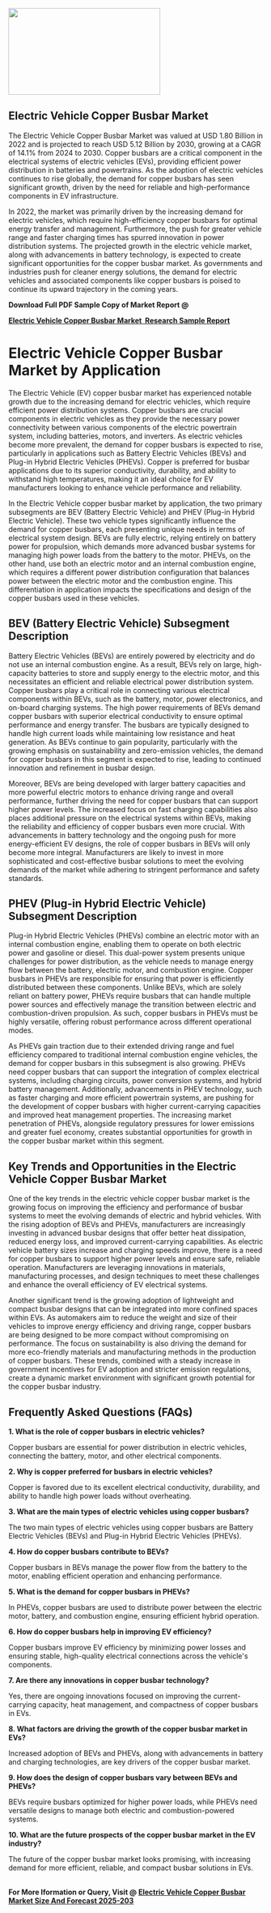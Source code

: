 <p><img class="alignnone size-medium wp-image-20088" src="https://ffe5etoiles.com/wp-content/uploads/2024/12/MST1-300x171.png" alt="" width="300" height="171" /></p><p><p> <h2>Electric Vehicle Copper Busbar Market </h2><p>The Electric Vehicle Copper Busbar Market was valued at USD 1.80 Billion in 2022 and is projected to reach USD 5.12 Billion by 2030, growing at a CAGR of 14.1% from 2024 to 2030. Copper busbars are a critical component in the electrical systems of electric vehicles (EVs), providing efficient power distribution in batteries and powertrains. As the adoption of electric vehicles continues to rise globally, the demand for copper busbars has seen significant growth, driven by the need for reliable and high-performance components in EV infrastructure.</p><p>In 2022, the market was primarily driven by the increasing demand for electric vehicles, which require high-efficiency copper busbars for optimal energy transfer and management. Furthermore, the push for greater vehicle range and faster charging times has spurred innovation in power distribution systems. The projected growth in the electric vehicle market, along with advancements in battery technology, is expected to create significant opportunities for the copper busbar market. As governments and industries push for cleaner energy solutions, the demand for electric vehicles and associated components like copper busbars is poised to continue its upward trajectory in the coming years.</p></p><p><strong>Download Full PDF Sample Copy of Market Report @</strong></p><p><strong><a href="https://www.verifiedmarketreports.com/download-sample/?rid=615386&utm_source=Sites-google&utm_medium=265" target="_blank">Electric Vehicle Copper Busbar Market &nbsp;Research Sample Report</a></strong></p><p><h1>Electric Vehicle Copper Busbar Market by Application</h1><p>The Electric Vehicle (EV) copper busbar market has experienced notable growth due to the increasing demand for electric vehicles, which require efficient power distribution systems. Copper busbars are crucial components in electric vehicles as they provide the necessary power connectivity between various components of the electric powertrain system, including batteries, motors, and inverters. As electric vehicles become more prevalent, the demand for copper busbars is expected to rise, particularly in applications such as Battery Electric Vehicles (BEVs) and Plug-in Hybrid Electric Vehicles (PHEVs). Copper is preferred for busbar applications due to its superior conductivity, durability, and ability to withstand high temperatures, making it an ideal choice for EV manufacturers looking to enhance vehicle performance and reliability.<p>In the Electric Vehicle copper busbar market by application, the two primary subsegments are BEV (Battery Electric Vehicle) and PHEV (Plug-in Hybrid Electric Vehicle). These two vehicle types significantly influence the demand for copper busbars, each presenting unique needs in terms of electrical system design. BEVs are fully electric, relying entirely on battery power for propulsion, which demands more advanced busbar systems for managing high power loads from the battery to the motor. PHEVs, on the other hand, use both an electric motor and an internal combustion engine, which requires a different power distribution configuration that balances power between the electric motor and the combustion engine. This differentiation in application impacts the specifications and design of the copper busbars used in these vehicles.<h2>BEV (Battery Electric Vehicle) Subsegment Description</h2><p>Battery Electric Vehicles (BEVs) are entirely powered by electricity and do not use an internal combustion engine. As a result, BEVs rely on large, high-capacity batteries to store and supply energy to the electric motor, and this necessitates an efficient and reliable electrical power distribution system. Copper busbars play a critical role in connecting various electrical components within BEVs, such as the battery, motor, power electronics, and on-board charging systems. The high power requirements of BEVs demand copper busbars with superior electrical conductivity to ensure optimal performance and energy transfer. The busbars are typically designed to handle high current loads while maintaining low resistance and heat generation. As BEVs continue to gain popularity, particularly with the growing emphasis on sustainability and zero-emission vehicles, the demand for copper busbars in this segment is expected to rise, leading to continued innovation and refinement in busbar design.<p>Moreover, BEVs are being developed with larger battery capacities and more powerful electric motors to enhance driving range and overall performance, further driving the need for copper busbars that can support higher power levels. The increased focus on fast charging capabilities also places additional pressure on the electrical systems within BEVs, making the reliability and efficiency of copper busbars even more crucial. With advancements in battery technology and the ongoing push for more energy-efficient EV designs, the role of copper busbars in BEVs will only become more integral. Manufacturers are likely to invest in more sophisticated and cost-effective busbar solutions to meet the evolving demands of the market while adhering to stringent performance and safety standards.<h2>PHEV (Plug-in Hybrid Electric Vehicle) Subsegment Description</h2><p>Plug-in Hybrid Electric Vehicles (PHEVs) combine an electric motor with an internal combustion engine, enabling them to operate on both electric power and gasoline or diesel. This dual-power system presents unique challenges for power distribution, as the vehicle needs to manage energy flow between the battery, electric motor, and combustion engine. Copper busbars in PHEVs are responsible for ensuring that power is efficiently distributed between these components. Unlike BEVs, which are solely reliant on battery power, PHEVs require busbars that can handle multiple power sources and effectively manage the transition between electric and combustion-driven propulsion. As such, copper busbars in PHEVs must be highly versatile, offering robust performance across different operational modes.<p>As PHEVs gain traction due to their extended driving range and fuel efficiency compared to traditional internal combustion engine vehicles, the demand for copper busbars in this subsegment is also growing. PHEVs need copper busbars that can support the integration of complex electrical systems, including charging circuits, power conversion systems, and hybrid battery management. Additionally, advancements in PHEV technology, such as faster charging and more efficient powertrain systems, are pushing for the development of copper busbars with higher current-carrying capacities and improved heat management properties. The increasing market penetration of PHEVs, alongside regulatory pressures for lower emissions and greater fuel economy, creates substantial opportunities for growth in the copper busbar market within this segment.<h2>Key Trends and Opportunities in the Electric Vehicle Copper Busbar Market</h2><p>One of the key trends in the electric vehicle copper busbar market is the growing focus on improving the efficiency and performance of busbar systems to meet the evolving demands of electric and hybrid vehicles. With the rising adoption of BEVs and PHEVs, manufacturers are increasingly investing in advanced busbar designs that offer better heat dissipation, reduced energy loss, and improved current-carrying capabilities. As electric vehicle battery sizes increase and charging speeds improve, there is a need for copper busbars to support higher power levels and ensure safe, reliable operation. Manufacturers are leveraging innovations in materials, manufacturing processes, and design techniques to meet these challenges and enhance the overall efficiency of EV electrical systems.<p>Another significant trend is the growing adoption of lightweight and compact busbar designs that can be integrated into more confined spaces within EVs. As automakers aim to reduce the weight and size of their vehicles to improve energy efficiency and driving range, copper busbars are being designed to be more compact without compromising on performance. The focus on sustainability is also driving the demand for more eco-friendly materials and manufacturing methods in the production of copper busbars. These trends, combined with a steady increase in government incentives for EV adoption and stricter emission regulations, create a dynamic market environment with significant growth potential for the copper busbar industry.<h2>Frequently Asked Questions (FAQs)</h2><p><strong>1. What is the role of copper busbars in electric vehicles?</strong></p><p>Copper busbars are essential for power distribution in electric vehicles, connecting the battery, motor, and other electrical components.</p><p><strong>2. Why is copper preferred for busbars in electric vehicles?</strong></p><p>Copper is favored due to its excellent electrical conductivity, durability, and ability to handle high power loads without overheating.</p><p><strong>3. What are the main types of electric vehicles using copper busbars?</strong></p><p>The two main types of electric vehicles using copper busbars are Battery Electric Vehicles (BEVs) and Plug-in Hybrid Electric Vehicles (PHEVs).</p><p><strong>4. How do copper busbars contribute to BEVs?</strong></p><p>Copper busbars in BEVs manage the power flow from the battery to the motor, enabling efficient operation and enhancing performance.</p><p><strong>5. What is the demand for copper busbars in PHEVs?</strong></p><p>In PHEVs, copper busbars are used to distribute power between the electric motor, battery, and combustion engine, ensuring efficient hybrid operation.</p><p><strong>6. How do copper busbars help in improving EV efficiency?</strong></p><p>Copper busbars improve EV efficiency by minimizing power losses and ensuring stable, high-quality electrical connections across the vehicle's components.</p><p><strong>7. Are there any innovations in copper busbar technology?</strong></p><p>Yes, there are ongoing innovations focused on improving the current-carrying capacity, heat management, and compactness of copper busbars in EVs.</p><p><strong>8. What factors are driving the growth of the copper busbar market in EVs?</strong></p><p>Increased adoption of BEVs and PHEVs, along with advancements in battery and charging technologies, are key drivers of the copper busbar market.</p><p><strong>9. How does the design of copper busbars vary between BEVs and PHEVs?</strong></p><p>BEVs require busbars optimized for higher power loads, while PHEVs need versatile designs to manage both electric and combustion-powered systems.</p><p><strong>10. What are the future prospects of the copper busbar market in the EV industry?</strong></p><p>The future of the copper busbar market looks promising, with increasing demand for more efficient, reliable, and compact busbar solutions in EVs.</p><strong><br />For More Iformation or Query, Visit @ <a href="https://www.verifiedmarketreports.com/product/electric-vehicle-copper-busbar-market/" target="_blank">Electric Vehicle Copper Busbar Market Size And Forecast 2025-203</a></strong></p>
